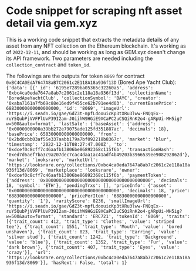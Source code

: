 # Code snippet for scraping nft asset detail via gem.xyz
This is a working code snippet that extracts the metadata details of any asset from any NFT collection on the Ethereum blockchain. It's working as of `2022-12-11`, and should be working as long as GEM.xyz doesn't change its API framework. Two parameters are needed including the `collection_contract` and `token_id`.

The followings are the outputs for token `8069` for contract `0xBC4CA0EdA7647A8aB7C2061c2E118A18a936f13D` (Bored Ape Yacht Club):
`{'data': [{'_id': '6195e7289ba05365c32260a5',
           'address': '0xbc4ca0eda7647a8ab7c2061c2e118a18a936f13d',
           'collectionName': 'BoredApeYachtClub',
           'collectionSymbol': 'BAYC',
           'creator': '0xaba7161a7fb69c88e16ed9f455ce62b791ee4d03',
           'currentBasePrice': 68830000000000000000,
           'id': '8069',
           'imageUrl': 'https://i.seadn.io/gae/GdZ3t-mpfLdoouicKp3tXRu3lww-FNQqEx--ruY5QubPjVVFPlUvP39I2am-J0iihW9HGiE9XCaPC2uCSQiRnK2o4-gARpUi-MH5ig?w=500&auto=format',
           'lastSale': {'baseAsset': {'address': '0x0000000000a39bb272e79075ade125fd351887ac',
                                      'decimals': 18},
                        'basePrice': 65030000000000000000,
                        'from': '0x2bd0cbb03af55e337aabb179a7bf092218b8367c',
                        'market': 'blur',
                        'timestamp': '2022-12-11T08:27:47.000Z',
                        'to': '0xdcef0c8cff7c46aafb13806be86892368c115f6b',
                        'transactionHash': '0xed7d6aef7ba3c9a207dec7cac4daa1ac41adf4b49203b3966539ee908292862d'},
           'market': 'looksrare',
           'marketUrl': 'https://looksrare.org/collections/0xbc4ca0eda7647a8ab7c2061c2e118a18a936f13d/8069',
           'marketplace': 'looksrare',
           'owner': '0xdcef0c8cff7c46aafb13806be86892368c115f6b',
           'paymentToken': {'address': '0x0000000000000000000000000000000000000000',
                            'decimals': 18,
                            'symbol': 'ETH'},
           'pendingTrxs': [],
           'priceInfo': {'asset': '0x0000000000000000000000000000000000000000',
                         'decimals': 18,
                         'price': '68830000000000000000',
                         'pricePerItem': '68830000000000000000',
                         'quantity': '1'},
           'rarityScore': 8236,
           'smallImageUrl': 'https://i.seadn.io/gae/GdZ3t-mpfLdoouicKp3tXRu3lww-FNQqEx--ruY5QubPjVVFPlUvP39I2am-J0iihW9HGiE9XCaPC2uCSQiRnK2o4-gARpUi-MH5ig?w=500&auto=format',
           'standard': 'ERC721',
           'tokenId': '8069',
           'traits': [{'trait_count': 412,
                       'trait_type': 'Clothes',
                       'value': 'striped tee'},
                      {'trait_count': 1551,
                       'trait_type': 'Mouth',
                       'value': 'bored unshaven'},
                      {'trait_count': 823,
                       'trait_type': 'Earring',
                       'value': 'silver stud'},
                      {'trait_count': 1242,
                       'trait_type': 'Background',
                       'value': 'blue'},
                      {'trait_count': 1352,
                       'trait_type': 'Fur',
                       'value': 'dark brown'},
                      {'trait_count': 407,
                       'trait_type': 'Eyes',
                       'value': 'crazy'}],
           'url': 'https://looksrare.org/collections/0xbc4ca0eda7647a8ab7c2061c2e118a18a936f13d/8069'}],
 'hasNext': False,
 'total': 1}`
